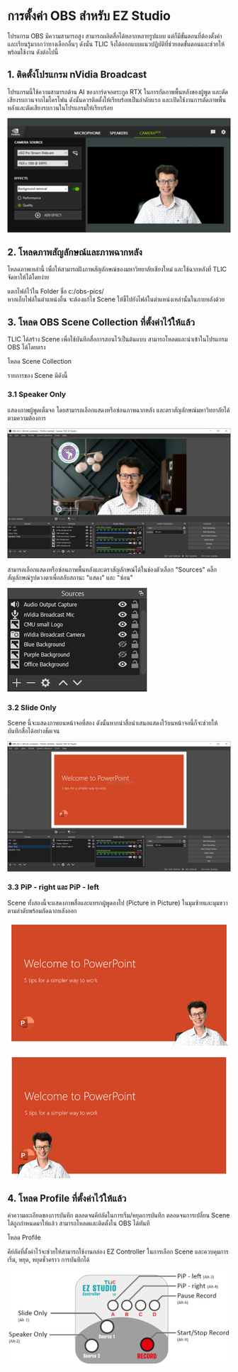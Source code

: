 # การตั้งค่า OBS สำหรับ EZ Studio

โปรแกรม OBS มีความสามารถสูง สามารถผลิตสื่อได้หลากหลายรูปแบบ แต่ก็มีขั้นตอนที่ต้องตั้งค่า และเรียนรู้มากกว่าทางเลือกอื่นๆ ดังนั้น TLIC จึงได้ออกแบบแนวปฏิบัติที่ช่วยลดขั้นตอนและช่วยให้พร้อมใช้งาน ดังต่อไปนี้

## 1. ติดตั้งโปรแกรม nVidia Broadcast 

โปรแกรมนี้ใช้ความสามารถด้าน AI ของการ์ดจอตระกูล RTX ในการกัดภาพพื้นหลังของผู้พูด และตัดเสียงรบกวนจากไมโครโฟน ดังนั้นควรติดตั้งให้เรียบร้อยเป็นลำดับแรก  และเปิดใช้งานการตัดภาพพื้นหลังและตัดเสียงรบกวนในโปรแกรมให้เรียบร้อย

![&#xE40;&#xE1B;&#xE34;&#xE14;&#xE43;&#xE0A;&#xE49; Effect &quot;Background removal&quot; &#xE2A;&#xE33;&#xE2B;&#xE23;&#xE31;&#xE1A;&#xE01;&#xE25;&#xE49;&#xE2D;&#xE07; &#xE41;&#xE25;&#xE30; Noise Removal &#xE2A;&#xE33;&#xE2B;&#xE23;&#xE31;&#xE1A; Microphone](.gitbook/assets/image%20%284%29.png)

## 2. โหลดภาพสัญลักษณ์และภาพฉากหลัง

โหลดภาพเหล่านี้ เพื่อให้สามารถฝังภาพสัญลักษณ์ของมหาวิทยาลัยเชียงใหม่ และใช้ฉากหลังที่ TLIC จัดหาให้ได้โดยง่าย 

แตกไฟล์ไว้ใน Folder ชื่อ c:/obs-pics/    
หากเก็บไฟล์ในตำแหน่งอื่น จะต้องแก้ไข Scene ให้ชี้ไปยังไฟล์ในตำแหน่งเหล่านั้นในภายหลังด้วย 

## 3. โหลด OBS Scene Collection ที่ตั้งค่าไว้ให้แล้ว

TLIC ได้สร้าง Scene เพื่อใช้บันทึกสื่อการสอนไว้เป็นต้นแบบ สามารถโหลดและนำเข้าในโปรแกรม OBS ได้โดยตรง

โหลด Scene Collection



รายการของ Scene มีดังนี้

### 3.1 Speaker Only

แสดงภาพผู้พูดเต็มจอ โดยสามารถเลือกแสดงหรือซ่อนภาพฉากหลัง และตราสัญลักษณ์มหาวิทยาลัยได้ตามความต้องการ

![](.gitbook/assets/image%20%285%29.png)

สามารถเลือกแสดงหรือซ่อนภาพพื้นหลังและตราสัญลักษณ์ได้ในช่องตัวเลือก "Sources"  คลิ๊กสัญลักษณ์รูปดวงตาเพื่อสลับสถานะ "แสดง" และ "ซ่อน"   


![&#xE17;&#xE14;&#xE25;&#xE2D;&#xE07;&#xE41;&#xE2A;&#xE14;&#xE07;&#xE2B;&#xE23;&#xE37;&#xE2D;&#xE0B;&#xE48;&#xE2D;&#xE19;&#xE20;&#xE32;&#xE1E;&#xE1E;&#xE37;&#xE49;&#xE19;&#xE2B;&#xE25;&#xE31;&#xE07; &#xE41;&#xE25;&#xE30;&#xE2A;&#xE31;&#xE0D;&#xE25;&#xE31;&#xE01;&#xE29;&#xE13;&#xE4C;&#xE44;&#xE14;&#xE49;&#xE08;&#xE32;&#xE01;&#xE15;&#xE31;&#xE27;&#xE40;&#xE25;&#xE37;&#xE2D;&#xE01;&#xE40;&#xE2B;&#xE25;&#xE48;&#xE32;&#xE19;&#xE35;&#xE49;](.gitbook/assets/image%20%289%29.png)

### 3.2 Slide Only

Scene นี้จะแสดงภาพบนหน้าจอที่สอง ดังนั้นหากนำสื่อนำเสนอแสดงไว้บนหน้าจอนี้ก็จะช่วยให้บันทึกสื่อได้อย่างชัดเจน

![](.gitbook/assets/image%20%288%29.png)

### 3.3 PiP - right และ PiP - left

Scene ทั้งสองนี้จะแสดงภาพสื่อและแทรกผู้พูดลงไป \(Picture in Picture\) ในมุมซ้ายและมุมขวาตามลำดับพร้อมกัดฉากหลังออก

![&#xE15;&#xE31;&#xE27;&#xE2D;&#xE22;&#xE48;&#xE32;&#xE07; PiP &#xE41;&#xE17;&#xE23;&#xE01;&#xE1C;&#xE39;&#xE49;&#xE1E;&#xE39;&#xE14;&#xE14;&#xE49;&#xE32;&#xE19;&#xE21;&#xE38;&#xE21;&#xE02;&#xE27;&#xE32;](.gitbook/assets/image%20%2810%29.png)

![&#xE15;&#xE31;&#xE27;&#xE2D;&#xE22;&#xE48;&#xE32;&#xE07; PiP &#xE41;&#xE17;&#xE23;&#xE01;&#xE1C;&#xE39;&#xE49;&#xE1E;&#xE39;&#xE14;&#xE14;&#xE49;&#xE32;&#xE19;&#xE21;&#xE38;&#xE21;&#xE0B;&#xE49;&#xE32;&#xE22;](.gitbook/assets/image%20%286%29.png)

## 4. โหลด Profile ที่ตั้งค่าไว้ให้แล้ว

ค่าความละเอียดของการบันทึก ตลอดจนคีย์ลัดในการเริ่ม/หยุดการบันทึก ตลอดจนการเปลี่ยน Scene ได้ถูกกำหนดมาให้แล้ว สามารถโหลดและติดตั้งใน OBS ได้ทันที

โหลด Profile 

คีย์ลัดที่ตั้งค่าไว้จะช่วยให้สามารถใช้งานกล่อง EZ Controller ในการเลือก Scene และควบคุมการเริ่ม, หยุด, หยุดชั่วคราว การบันทึกได้ 

![&#xE41;&#xE2A;&#xE14;&#xE07;&#xE2B;&#xE19;&#xE49;&#xE32;&#xE17;&#xE35;&#xE48;&#xE02;&#xE2D;&#xE07;&#xE1B;&#xE38;&#xE48;&#xE21;&#xE1A;&#xE19;&#xE41;&#xE1C;&#xE07; EZ Controller &#xE15;&#xE32;&#xE21;&#xE17;&#xE35;&#xE48;&#xE01;&#xE33;&#xE2B;&#xE19;&#xE14;&#xE44;&#xE27;&#xE49;&#xE43;&#xE2B;&#xE49;&#xE43;&#xE19; Profile](.gitbook/assets/image%20%287%29.png)



